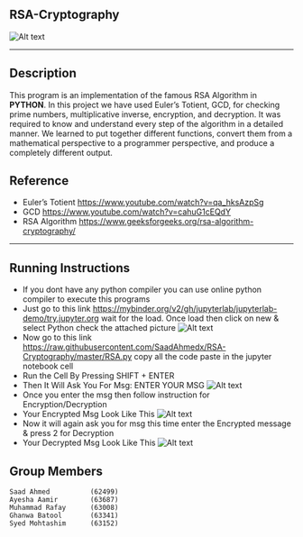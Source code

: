 ## RSA-Cryptography


![Alt text](https://i.ibb.co/B6Kt9r0/4.png "RSA-Cryptography")

---

## Description

This program is an implementation of the famous RSA Algorithm in **PYTHON**. In this project we have used Euler’s Totient, GCD, for checking prime numbers, multiplicative inverse, encryption, and decryption. It was required to know and understand every step of the algorithm in a detailed manner. We learned to put together different functions, convert them from a mathematical perspective to a programmer perspective, and produce a completely different output.

## Reference

- Euler’s Totient https://www.youtube.com/watch?v=qa_hksAzpSg
- GCD https://www.youtube.com/watch?v=cahuG1cEQdY
- RSA Algorithm https://www.geeksforgeeks.org/rsa-algorithm-cryptography/

---

## Running Instructions

- If you dont have any python compiler you can use online python compiler to execute this programs
- Just go to this link https://mybinder.org/v2/gh/jupyterlab/jupyterlab-demo/try.jupyter.org wait for the load. Once load then click on new & select Python check the attached picture
![Alt text](https://i.ibb.co/8MGMx95/Capture.png "Online Python compiler")
- Now go to this link https://raw.githubusercontent.com/SaadAhmedx/RSA-Cryptography/master/RSA.py copy all the code paste in the jupyter notebook cell
- Run the Cell By Pressing SHIFT + ENTER
- Then It Will Ask You For Msg: ENTER YOUR MSG
![Alt text](https://i.ibb.co/wMWL5x3/1.png "User Input")
- Once you enter the msg then follow instruction for Encryption/Decryption
- Your Encrypted Msg Look Like This
![Alt text](https://i.ibb.co/zXsFkpY/2.png "Your Encrypted Msg")
- Now it will again ask you for msg this time enter the Encrypted message & press 2 for Decryption
- Your Decrypted Msg Look Like This
![Alt text](https://i.ibb.co/F65Bffp/3.png "Your Decrypted Msg")


## Group Members

```
Saad Ahmed          (62499)
Ayesha Aamir        (63687)
Muhammad Rafay      (63008)
Ghanwa Batool       (63341)
Syed Mohtashim      (63152)
```
